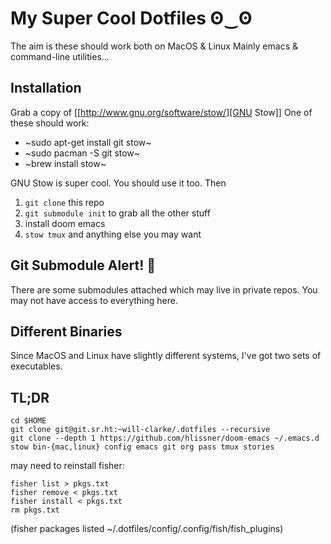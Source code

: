 # My Super Cool Dotfiles ʘ‿ʘ

The aim is these should work both on MacOS & Linux
Mainly emacs & command-line utilities...

## Installation

Grab a copy of [[http://www.gnu.org/software/stow/][GNU Stow]]
One of these should work:

- ~sudo apt-get install git stow~
- ~sudo pacman -S git stow~
- ~brew install stow~

GNU Stow is super cool. You should use it too.
Then

1. `git clone` this repo
2. `git submodule init` to grab all the other stuff
3. install doom emacs
4. `stow tmux` and anything else you may want

## Git Submodule Alert! :rotating_light:

There are some submodules attached which may live in private repos.
You may not have access to everything here.

## Different Binaries

Since MacOS and Linux have slightly different systems, I've got two sets of executables.

## TL;DR

```
cd $HOME
git clone git@git.sr.ht:~will-clarke/.dotfiles --recursive
git clone --depth 1 https://github.com/hlissner/doom-emacs ~/.emacs.d
stow bin-{mac,linux} config emacs git org pass tmux stories
```

may need to reinstall fisher:

```
fisher list > pkgs.txt
fisher remove < pkgs.txt
fisher install < pkgs.txt
rm pkgs.txt
```

(fisher packages listed ~/.dotfiles/config/.config/fish/fish_plugins)
